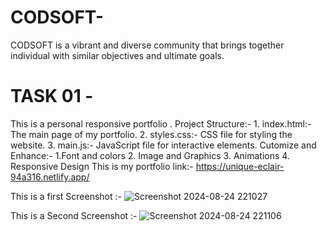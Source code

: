 # CODSOFT-
CODSOFT is a vibrant and diverse community that brings together individual with similar objectives and ultimate goals. 

# TASK 01 -
This is a personal responsive portfolio .
Project Structure:- 1. index.html:- The main page of my portfolio.
                    2. styles.css:- CSS file for styling the website.
                    3. main.js:- JavaScript file for interactive elements.
Cutomize and Enhance:- 1.Font and colors
                       2. Image and Graphics
                       3. Animations
                       4. Responsive Design
This is my portfolio link:- https://unique-eclair-94a316.netlify.app/

This is a first Screenshot :-
                             ![Screenshot 2024-08-24 221027](https://github.com/user-attachments/assets/cc0e8b88-4cc3-476e-8cb9-e3139870b142)

This is a Second Screenshot :-
                              ![Screenshot 2024-08-24 221106](https://github.com/user-attachments/assets/c1a60840-5079-4d3b-ab79-76e3121cb9b2)
